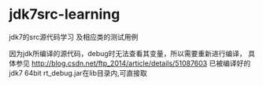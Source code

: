 # jdk7src-learning
jdk7的src源代码学习
及相应类的测试用例


因为jdk所编译的源代码，debug时无法查看其变量，所以需要重新进行编译，
具体参见 http://blog.csdn.net/ftp_2014/article/details/51087603
已被编译好的jdk7 64bit rt_debug.jar在lib目录内,可直接取